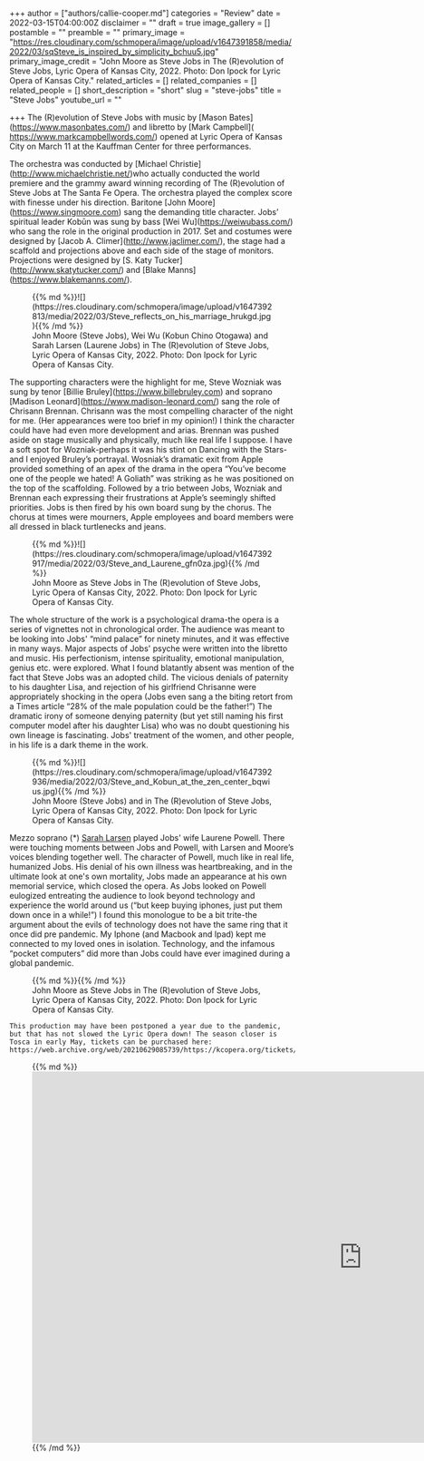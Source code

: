 +++
author = ["authors/callie-cooper.md"]
categories = "Review"
date = 2022-03-15T04:00:00Z
disclaimer = ""
draft = true
image_gallery = []
postamble = ""
preamble = ""
primary_image = "https://res.cloudinary.com/schmopera/image/upload/v1647391858/media/2022/03/sqSteve_is_inspired_by_simplicity_bchuu5.jpg"
primary_image_credit = "John Moore as Steve Jobs in The (R)evolution of Steve Jobs, Lyric Opera of Kansas City, 2022. Photo: Don Ipock for Lyric Opera of Kansas City."
related_articles = []
related_companies = []
related_people = []
short_description = "short"
slug = "steve-jobs"
title = "Steve Jobs"
youtube_url = ""

+++
The (R)evolution of Steve Jobs with music by \[Mason Bates\](https://www.masonbates.com/) and libretto by \[Mark Campbell\](​​https://www.markcampbellwords.com/) opened at Lyric Opera of Kansas City on March 11 at the Kauffman Center for three performances.

The orchestra was conducted by \[Michael Christie\](http://www.michaelchristie.net/)who actually conducted the world premiere and the grammy award winning recording of The (R)evolution of Steve Jobs at The Santa Fe Opera. The orchestra played the complex score with finesse under his direction. Baritone \[John Moore\](https://www.singmoore.com) sang the demanding title character. Jobs’ spiritual leader Kobūn was sung by bass \[Wei Wu\](https://weiwubass.com/) who sang the role in the original production in 2017. Set and costumes were designed by \[Jacob A. Climer\](http://www.jaclimer.com/), the stage had a scaffold and projections above and each side of the stage of monitors. Projections were designed by \[S. Katy Tucker\](http://www.skatytucker.com/) and \[Blake Manns\](https://www.blakemanns.com/).

<figure data-type="image">{{% md %}}![](https://res.cloudinary.com/schmopera/image/upload/v1647392813/media/2022/03/Steve_reflects_on_his_marriage_hrukgd.jpg){{% /md %}}

<figcaption>John Moore (Steve Jobs), Wei Wu (Kobun Chino Otogawa) and Sarah Larsen (Laurene Jobs) in The (R)evolution of Steve Jobs, Lyric Opera of Kansas City, 2022. Photo: Don Ipock for Lyric Opera of Kansas City.</figcaption>  
</figure>

The supporting characters were the highlight for me, Steve Wozniak was sung by tenor \[Billie Bruley\](https://www.billebruley.com) and soprano \[Madison Leonard\](https://www.madison-leonard.com/) sang the role of Chrisann Brennan. Chrisann was the most compelling character of the night for me. (Her appearances were too brief in my opinion!) I think the character could have had even more development and arias. Brennan was pushed aside on stage musically and physically, much like real life I suppose. I have a soft spot for Wozniak-perhaps it was his stint on Dancing with the Stars-and I enjoyed Bruley’s portrayal. Wosniak’s dramatic exit from Apple provided something of an apex of the drama in the opera “You’ve become one of the people we hated! A Goliath” was striking as he was positioned on the top of the scaffolding. Followed by a trio between Jobs, Wozniak and Brennan each expressing their frustrations at Apple’s seemingly shifted priorities. Jobs is then fired by his own board sung by the chorus. The chorus at times were mourners, Apple employees and board members were all dressed in black turtlenecks and jeans.

<figure data-type="image">{{% md %}}![](https://res.cloudinary.com/schmopera/image/upload/v1647392917/media/2022/03/Steve_and_Laurene_gfn0za.jpg){{% /md %}}

<figcaption>John Moore as Steve Jobs in The (R)evolution of Steve Jobs, Lyric Opera of Kansas City, 2022. Photo: Don Ipock for Lyric Opera of Kansas City.</figcaption></figure>

The whole structure of the work is a psychological drama-the opera is a series of vignettes not in chronological order. The audience was meant to be looking into Jobs' “mind palace” for ninety minutes, and it was effective in many ways. Major aspects of Jobs' psyche were written into the libretto and music. His perfectionism, intense spirituality, emotional manipulation, genius etc. were explored. What I found blatantly absent was mention of the fact that Steve Jobs was an adopted child. The vicious denials of paternity to his daughter Lisa, and rejection of his girlfriend Chrisanne were appropriately shocking in the opera (Jobs even sang a the biting retort from a Times article “28% of the male population could be the father!”) The dramatic irony of someone denying paternity (but yet still naming his first computer model after his daughter Lisa) who was no doubt questioning his own lineage is fascinating. Jobs' treatment of the women, and other people, in his life is a dark theme in the work. 

<figure data-type="image">{{% md %}}![](https://res.cloudinary.com/schmopera/image/upload/v1647392936/media/2022/03/Steve_and_Kobun_at_the_zen_center_bqwius.jpg){{% /md %}}

<figcaption>John Moore (Steve Jobs) and  in The (R)evolution of Steve Jobs, Lyric Opera of Kansas City, 2022. Photo: Don Ipock for Lyric Opera of Kansas City.</figcaption></figure>

Mezzo soprano (*) [Sarah Larsen](/scene/people/sarah-larsen/) played Jobs' wife Laurene Powell. There were touching moments between Jobs and Powell, with Larsen and Moore’s voices blending together well. The character of Powell, much like in real life, humanized Jobs. His denial of his own illness was heartbreaking, and in the ultimate look at one's own mortality, Jobs made an appearance at his own memorial service, which closed the opera. As Jobs looked on Powell eulogized entreating the audience to look beyond technology and experience the world around us (“but keep buying iphones, just put them down once in a while!”) I found this monologue to be a bit trite-the argument about the evils of technology does not have the same ring that it once did pre pandemic. My Iphone (and Macbook and Ipad) kept me connected to my loved ones in isolation. Technology, and the infamous “pocket computers” did more than Jobs could have ever imagined during a global pandemic.

<figure data-type="image">{{% md %}}{{% /md %}}

<figcaption>John Moore as Steve Jobs in The (R)evolution of Steve Jobs, Lyric Opera of Kansas City, 2022. Photo: Don Ipock for Lyric Opera of Kansas City.</figcaption></figure>

	This production may have been postponed a year due to the pandemic, but that has not slowed the Lyric Opera down! The season closer is Tosca in early May, tickets can be purchased here: https://web.archive.org/web/20210629085739/https://kcopera.org/tickets/.

<figure data-type="video">{{% md %}}<iframe width="1164" height="655" src="https://www.youtube.com/embed/mPlAmazgDwc" title="YouTube video player" frameborder="0" allow="accelerometer; autoplay; clipboard-write; encrypted-media; gyroscope; picture-in-picture" allowfullscreen></iframe>{{% /md %}}

</figure>
